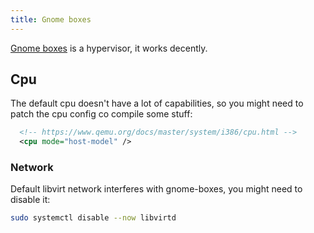 ```yaml
---
title: Gnome boxes
---
```


[Gnome boxes](https://apps.gnome.org/Boxes/) is a hypervisor, it works decently.

## Cpu

The default cpu doesn't have a lot of capabilities, so you might need to patch
the cpu config co compile some stuff:

```xml
  <!-- https://www.qemu.org/docs/master/system/i386/cpu.html -->
  <cpu mode="host-model" />
```

### Network

Default libvirt network interferes with gnome-boxes, you might need to disable it:

```sh
sudo systemctl disable --now libvirtd
```

